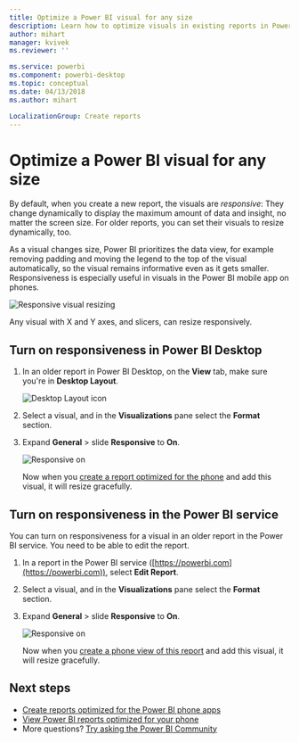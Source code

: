 ```yaml
---
title: Optimize a Power BI visual for any size
description: Learn how to optimize visuals in existing reports in Power BI Desktop and the Power BI service for the Power BI phone apps.
author: mihart
manager: kvivek
ms.reviewer: ''

ms.service: powerbi
ms.component: powerbi-desktop
ms.topic: conceptual
ms.date: 04/13/2018
ms.author: mihart

LocalizationGroup: Create reports
---
```

# Optimize a Power BI visual for any size
By default, when you create a new report, the visuals are *responsive*: They change dynamically to display the maximum amount of data and insight, no matter the screen size. For older reports, you can set their visuals to resize dynamically, too.

As a visual changes size, Power BI prioritizes the data view, for example removing padding and moving the legend to the top of the visual automatically, so the visual remains informative even as it gets smaller. Responsiveness is especially useful in visuals in the Power BI mobile app on phones.

![Responsive visual resizing](./media/desktop-create-responsive-visuals/power-bi-responsive-visual.gif)

Any visual with X and Y axes, and slicers, can resize responsively.

## Turn on responsiveness in Power BI Desktop
1. In an older report in Power BI Desktop, on the **View** tab, make sure you're in **Desktop Layout**.
   
    ![Desktop Layout icon](./media/desktop-create-responsive-visuals/power-bi-desktop-layout.png)
2. Select a visual, and in the **Visualizations** pane select the **Format** section.
3. Expand **General** > slide **Responsive** to **On**.
   
    ![Responsive on](././media/desktop-create-responsive-visuals/power-bi-turn-responsive-on.png)
   
     Now when you [create a report optimized for the phone](../desktop-create-phone-report.md) and add this visual, it will resize gracefully.

## Turn on responsiveness in the Power BI service
You can turn on responsiveness for a visual in an older report in the Power BI service. You need to be able to edit the report.

1. In a report in the Power BI service ([https://powerbi.com](https://powerbi.com)), select **Edit Report**.
2. Select a visual, and in the **Visualizations** pane select the **Format** section.
3. Expand **General** > slide **Responsive** to **On**.
   
    ![Responsive on](././media/desktop-create-responsive-visuals/power-bi-turn-responsive-on.png)
   
     Now when you [create a phone view of this report](../desktop-create-phone-report.md) and add this visual, it will resize gracefully.

## Next steps
* [Create reports optimized for the Power BI phone apps](../desktop-create-phone-report.md)
* [View Power BI reports optimized for your phone](../consumer/mobile/mobile-apps-view-phone-report.md)
* More questions? [Try asking the Power BI Community](http://community.powerbi.com/)

